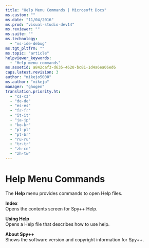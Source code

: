 ```yaml
---
title: "Help Menu Commands | Microsoft Docs"
ms.custom: ""
ms.date: "11/04/2016"
ms.prod: "visual-studio-dev14"
ms.reviewer: ""
ms.suite: ""
ms.technology: 
  - "vs-ide-debug"
ms.tgt_pltfrm: ""
ms.topic: "article"
helpviewer_keywords: 
  - "Help menu commands"
ms.assetid: a842caf3-d635-4620-bc81-1d4a6ea06ed6
caps.latest.revision: 3
author: "mikejo5000"
ms.author: "mikejo"
manager: "ghogen"
translation.priority.ht: 
  - "cs-cz"
  - "de-de"
  - "es-es"
  - "fr-fr"
  - "it-it"
  - "ja-jp"
  - "ko-kr"
  - "pl-pl"
  - "pt-br"
  - "ru-ru"
  - "tr-tr"
  - "zh-cn"
  - "zh-tw"
---
```

# Help Menu Commands
The **Help** menu provides commands to open Help files.  
  
 **Index**  
 Opens the contents screen for Spy++ Help.  
  
 **Using Help**  
 Opens a Help file that describes how to use help.  
  
 **About Spy++**  
 Shows the software version and copyright information for Spy++.